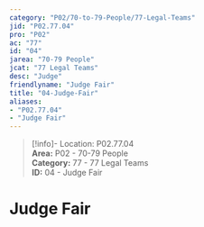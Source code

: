 ```yaml
---  
category: "P02/70-to-79-People/77-Legal-Teams"  
jid: "P02.77.04"  
pro: "P02"  
ac: "77"  
id: "04"  
jarea: "70-79 People"  
jcat: "77 Legal Teams"  
desc: "Judge"  
friendlyname: "Judge Fair"  
title: "04-Judge-Fair"  
aliases:   
- "P02.77.04"  
- "Judge Fair"  
---  
```

>[!info]- Location: P02.77.04  
>**Area:** P02 - 70-79 People  
>**Category:** 77 - 77 Legal Teams  
>**ID:** 04 - Judge Fair  
  
# Judge Fair